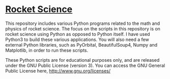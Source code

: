 [Rocket Science](http://spacescienceblog.com/articles/science-and-technology/rocket-science.html)
===========================================================================

This repository includes various Python programs related to the math and physics of rocket science. The focus on the scripts in this repository is on rocket science using Python as opposed to Python itself. I have used Python3 to build these various applications. You will also need a few external Python libraries, such as PyOrbital, BeautifulSoup4, Numpy and Matplotlib, in order to run these scripts.

These Python scripts are for educational purposes only, and are released under the GNU Public License (version 3). You can access the GNU General Public License here, <http://www.gnu.org/licenses/>

